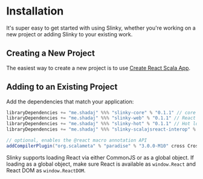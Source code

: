 # Installation
It's super easy to get started with using Slinky, whether you're working on a new project or adding Slinky to your existing work.

## Creating a New Project
The easiest way to create a new project is to use [Create React Scala App](https://github.com/shadaj/slinky).

## Adding to an Existing Project
Add the dependencies that match your application:
```scala
libraryDependencies += "me.shadaj" %%% "slinky-core" % "0.1.1" // core React functionality, no React DOM
libraryDependencies += "me.shadaj" %%% "slinky-web" % "0.1.1" // React DOM, HTML and SVG tags
libraryDependencies += "me.shadaj" %%% "slinky-hot" % "0.1.1" // Hot loading, requires react-proxy package
libraryDependencies += "me.shadaj" %%% "slinky-scalajsreact-interop" % "0.1.1" // Interop with japgolly/scalajs-react

// optional, enables the @react macro annotation API
addCompilerPlugin("org.scalameta" % "paradise" % "3.0.0-M10" cross CrossVersion.full)
```

Slinky supports loading React via either CommonJS or as a global object. If loading as a global object, make sure React is available
as `window.React` and React DOM as `window.ReactDOM`.